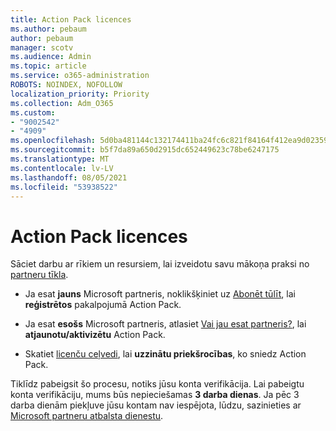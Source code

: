 ```yaml
---
title: Action Pack licences
ms.author: pebaum
author: pebaum
manager: scotv
ms.audience: Admin
ms.topic: article
ms.service: o365-administration
ROBOTS: NOINDEX, NOFOLLOW
localization_priority: Priority
ms.collection: Adm_O365
ms.custom:
- "9002542"
- "4909"
ms.openlocfilehash: 5d0ba481144c132174411ba24fc6c821f84164f412ea9d02359e520e33187862
ms.sourcegitcommit: b5f7da89a650d2915dc652449623c78be6247175
ms.translationtype: MT
ms.contentlocale: lv-LV
ms.lasthandoff: 08/05/2021
ms.locfileid: "53938522"
---
```

# <a name="action-pack-licenses"></a>Action Pack licences

Sāciet darbu ar rīkiem un resursiem, lai izveidotu savu mākoņa praksi no [partneru tīkla](https://aka.ms/MPNActionPack).

- Ja esat **jauns** Microsoft partneris, noklikšķiniet uz [Abonēt tūlīt](https://aka.ms/MPNActionPackNew), lai **reģistrētos** pakalpojumā Action Pack.

- Ja esat **esošs** Microsoft partneris, atlasiet [Vai jau esat partneris?](https://aka.ms/MPNActionPackExisting), lai **atjaunotu/aktivizētu** Action Pack. 

- Skatiet [licenču ceļvedi](https://aka.ms/MPNActionPackGuide), lai **uzzinātu priekšrocības**, ko sniedz Action Pack. 

Tiklīdz pabeigsit šo procesu, notiks jūsu konta verifikācija. Lai pabeigtu konta verifikāciju, mums būs nepieciešamas **3 darba dienas**. Ja pēc 3 darba dienām piekļuve jūsu kontam nav iespējota, lūdzu, sazinieties ar [Microsoft partneru atbalsta dienestu](https://aka.ms/MPNActionPackSupport). 
